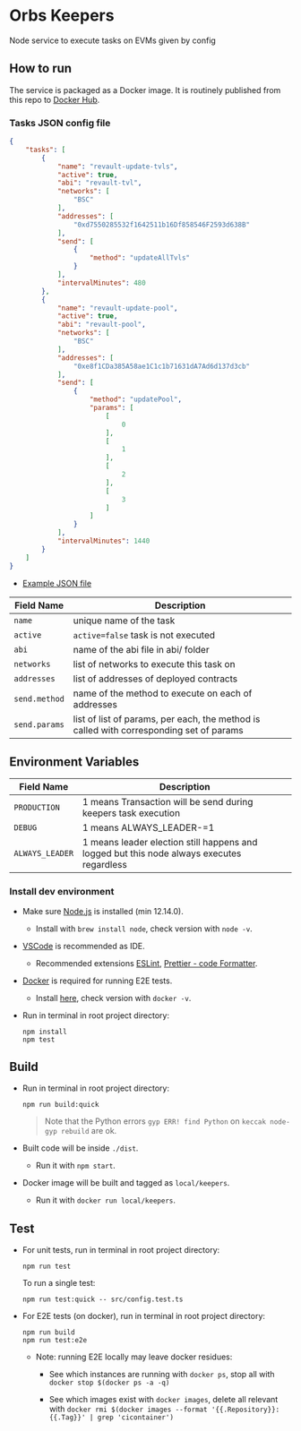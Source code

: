 # Orbs Keepers

Node service to execute tasks on EVMs given by config

## How to run

The service is packaged as a Docker image. It is routinely published from this repo to [Docker Hub](https://hub.docker.com/repository/docker/orbsnetwork/keepers).
### Tasks JSON config file
```json
{
    "tasks": [
        {
            "name": "revault-update-tvls",
            "active": true,
            "abi": "revault-tvl",
            "networks": [
                "BSC"
            ],
            "addresses": [
                "0xd7550285532f1642511b16Df858546F2593d638B"
            ],
            "send": [
                {
                    "method": "updateAllTvls"
                }
            ],
            "intervalMinutes": 480
        },
        {
            "name": "revault-update-pool",
            "active": true,
            "abi": "revault-pool",
            "networks": [
                "BSC"
            ],
            "addresses": [
                "0xe8f1CDa385A58ae1C1c1b71631dA7Ad6d137d3cb"
            ],
            "send": [
                {
                    "method": "updatePool",
                    "params": [
                        [
                            0
                        ],
                        [
                            1
                        ],
                        [
                            2
                        ],
                        [
                            3
                        ]
                    ]
                }
            ],
            "intervalMinutes": 1440
        }
    ]
}
```
* [Example JSON file](src/tasks.json)

| Field Name | Description |
| ---------- | ----------- |
| `name` | unique name of the task | 
| `active` | ```active=false``` task is not executed |
| `abi` | name of the abi file in abi/ folder |
| `networks` | list of networks to execute this task on |
| `addresses` | list of addresses of deployed contracts |
| `send.method` | name of the method to execute on each of addresses |
| `send.params` | list of list of params, per each, the method is called with corresponding set of params  |

## Environment Variables
| Field Name | Description |
| ---------- | ----------- |
| `PRODUCTION` | 1 means Transaction will be send during keepers task execution |
| `DEBUG` | 1 means ALWAYS_LEADER-=1
| `ALWAYS_LEADER` | 1 means leader election still happens and logged but this node always executes regardless |


### Install dev environment

* Make sure [Node.js](https://nodejs.org/) is installed (min 12.14.0).

  * Install with `brew install node`, check version with `node -v`.

* [VSCode](https://code.visualstudio.com/) is recommended as IDE.

  * Recommended extensions [ESLint](https://marketplace.visualstudio.com/items?itemName=dbaeumer.vscode-eslint), [Prettier - code Formatter](https://marketplace.visualstudio.com/items?itemName=esbenp.prettier-vscode).

* [Docker](https://www.docker.com/) is required for running E2E tests.

  * Install [here](https://docs.docker.com/install/), check version with `docker -v`.

* Run in terminal in root project directory:

  ```
  npm install
  npm test
  ```

## Build

* Run in terminal in root project directory:

  ```
  npm run build:quick
  ```

  > Note that the Python errors `gyp ERR! find Python` on `keccak node-gyp rebuild` are ok.

* Built code will be inside `./dist`.

  * Run it with `npm start`.

* Docker image will be built and tagged as `local/keepers`.

  * Run it with `docker run local/keepers`.

## Test

* For unit tests, run in terminal in root project directory:

  ```
  npm run test
  ```

  To run a single test:

  ```
  npm run test:quick -- src/config.test.ts
  ```

* For E2E tests (on docker), run in terminal in root project directory:

  ```
  npm run build
  npm run test:e2e
  ```

  * Note: running E2E locally may leave docker residues:

    * See which instances are running with `docker ps`, stop all with `docker stop $(docker ps -a -q)`

    * See which images exist with `docker images`, delete all relevant with `docker rmi $(docker images --format '{{.Repository}}:{{.Tag}}' | grep 'cicontainer')`